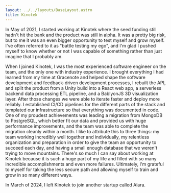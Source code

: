```yaml
---
layout: ../../layouts/BaseLayout.astro
title: Kinotek
---
```


In May of 2021, I started working at Kinotek where the seed funding still hadn't hit the bank and the product was still in alpha. It was a pretty big risk, but to me it was an even bigger opportunity to test myself and grow myself. I've often referred to it as "battle testing my ego", and I'm glad I pushed myself to know whether or not I was capable of something rather than just imagine that I probably am. 

When I joined Kinotek, I was the most experienced software engineer on the team, and the only one with industry experience. 
I brought everything I had learned from my time at Gracenote and helped shape the software development and feedback-driven development processes, I rebuilt the API, and split the product from a Unity build into a React web app, a serverless backend data processing ETL pipeline, and a BablyonJS 3D visualization layer. After those changes we were able to iterate faster and deploy more reliably. I established CI/CD pipelines for the different parts of the stack and templated our infrastructure so that everything was documented in code. One of my proudest achievements was leading a migration from MongoDB to PostgreSQL, which better fit our data and provided us with huge performance improvements, and the team was able to complete the migration cleanly within a month. I like to attribute this to three things: my team working incredibly well together and individually, my relentless organization and preparation in order to give the team an opportunity to succeed each day, and having a small enough database that we weren't trying to move mountains.
There's so much I can say about working at Kinotek because it is such a huge part of my life and filled with so many incredible accomplishments and even more failures. Ultimately, I'm grateful to myself for taking the less secure path and allowing myself to train and grow in so many different ways.

In March of 2024, I left Kinotek to join another startup called Alara.